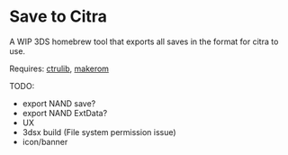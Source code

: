 Save to Citra
=============

A WIP 3DS homebrew tool that exports all saves in the format for citra to use.

Requires: [ctrulib](https://github.com/smealum/ctrulib), [makerom](https://github.com/profi200/Project_CTR/releases)

TODO:
 - export NAND save?
 - export NAND ExtData?
 - UX
 - 3dsx build (File system permission issue)
 - icon/banner
